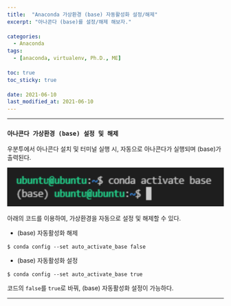 ```yaml
---
title:  "Anaconda 가상환경 (base) 자동활성화 설정/해제"
excerpt: "아나콘다 (base)를 설정/해제 해보자."

categories:
  - Anaconda
tags:
  - [anaconda, virtualenv, Ph.D., ME]

toc: true
toc_sticky: true
 
date: 2021-06-10
last_modified_at: 2021-06-10
---
```


---

### __`아나콘다 가상환경 (base) 설정 및 해제`__

우분투에서 아나콘다 설치 및 터미널 실행 시, 자동으로 아나콘다가 실행되며 (base)가 출력된다. 

![이미지 설명](/assets/images/2021-06-10-anaconda-base/base_activated.PNG)

아래의 코드를 이용하여, 가상환경을 자동으로 설정 및 해제할 수 있다.


- (base) 자동활성화 해제
```
$ conda config --set auto_activate_base false
```
- (base) 자동활성화 설정
```
$ conda config --set auto_activate_base true
```
코드의 ```false```를 ```true```로 바꿔, (base) 자동활성화 설정이 가능하다.

---